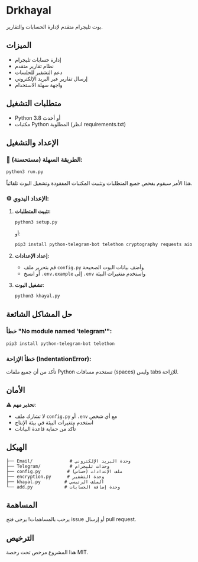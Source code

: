# Drkhayal

بوت تليجرام متقدم لإدارة الحسابات والتقارير.

## الميزات

- إدارة حسابات تليجرام
- نظام تقارير متقدم
- دعم التشفير للجلسات
- إرسال تقارير عبر البريد الإلكتروني
- واجهة سهلة الاستخدام

## متطلبات التشغيل

- Python 3.8 أو أحدث
- مكتبات Python المطلوبة (انظر requirements.txt)

## الإعداد والتشغيل

### 🚀 الطريقة السهلة (مستحسنة):
```bash
python3 run.py
```
هذا الأمر سيقوم بفحص جميع المتطلبات وتثبيت المكتبات المفقودة وتشغيل البوت تلقائياً.

### ⚙️ الإعداد اليدوي:

1. **تثبيت المتطلبات:**
   ```bash
   python3 setup.py
   ```
   أو:
   ```bash
   pip3 install python-telegram-bot telethon cryptography requests aiofiles
   ```

2. **إعداد الإعدادات:**
   - قم بتحرير ملف `config.py` وأضف بيانات البوت الصحيحة
   - أو انسخ `.env.example` إلى `.env` واستخدم متغيرات البيئة

3. **تشغيل البوت:**
   ```bash
   python3 khayal.py
   ```

## حل المشاكل الشائعة

### خطأ "No module named 'telegram'":
```bash
pip3 install python-telegram-bot telethon
```

### خطأ الإزاحة (IndentationError):
تأكد من أن جميع ملفات Python تستخدم مسافات (spaces) وليس tabs للإزاحة.

## الأمان

⚠️ **تحذير مهم**: 
- لا تشارك ملف `config.py` أو `.env` مع أي شخص
- استخدم متغيرات البيئة في بيئة الإنتاج
- تأكد من حماية قاعدة البيانات

## الهيكل

```
├── Email/              # وحدة البريد الإلكتروني
├── Telegram/           # وحدات تليجرام
├── config.py          # ملف الإعدادات (حساس)
├── encryption.py      # وحدة التشفير
├── khayal.py         # الملف الرئيسي
└── add.py            # وحدة إضافة الحسابات
```

## المساهمة

يرحب بالمساهمات! يرجى فتح issue أو إرسال pull request.

## الترخيص

هذا المشروع مرخص تحت رخصة MIT.